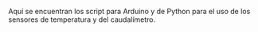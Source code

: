 Aquí se encuentran los script para Arduino y de Python para el uso de los sensores de temperatura y del caudalímetro. 
